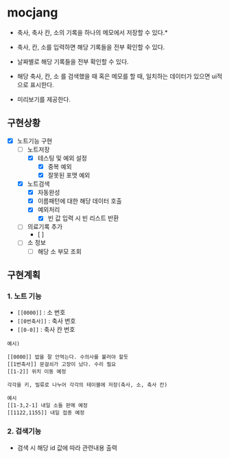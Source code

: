 # mocjang
- 축사, 축사 칸, 소의 기록을 하나의 메모에서 저장할 수 있다.*
- 축사, 칸, 소를 입력하면 해당 기록들을 전부 확인할 수 있다. 
- 날짜별로 해당 기록들을 전부 확인할 수 있다.

- 해당 축사, 칸, 소 를 검색했을 때 혹은 메모를 할 때, 일치하는 데이터가 있으면 ui적으로 표시한다.
- 미리보기를 제공한다.

## 구현상황
- [x] 노트기능 구현
  - [ ] 노트저장
    - [x] 테스팅 및 예외 설정
      - [x] 중복 예외
      - [x] 잘못된 포맷 예외
  - [x] 노트검색
    - [x] 자동완성
    - [x] 이름패턴에 대한 해당 데이터 호출
    - [x] 예외처리
      - [x] 빈 값 입력 시 빈 리스트 반환
  - [ ] 의료기록 추가
    - [ ] 
  - [ ] 소 정보
    - [ ] 해당 소 부모 조회

## 구현계획
### 1. 노트 기능
- ```[[0000]]``` : 소 번호
- ```[[0번축사]]``` : 축사 번호
- ```[[0-0]]``` : 축사 칸 번호

```
예시)

[[0000]] 밥을 잘 안먹는다. 수의사를 불러야 할듯
[[1번축사]] 문걸쇠가 고장이 났다. 수리 필요
[[1-2]] 위치 이동 예정

각각을 키, 빌류로 나누어 각각의 테이블에 저장(축사, 소, 축사 칸)
```


```
예시
[[1-3,2-1] 내일 소들 판매 예정
[[1122,1155]] 내일 접종 예정
```
### 2. 검색기능
- 검색 시 해당 id 값에 따라 관련내용 출력
